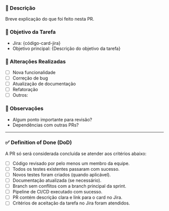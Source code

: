 ### 📝 Descrição
Breve explicação do que foi feito nesta PR.

### 🎯 Objetivo da Tarefa
- Jira: {código-card-jira}
- Objetivo principal: {Descrição do objetivo da tarefa}

### 🔄 Alterações Realizadas
- [ ] Nova funcionalidade
- [ ] Correção de bug
- [ ] Atualização de documentação
- [ ] Refatoração
- [ ] Outros:

### 📌 Observações
- Algum ponto importante para revisão?
- Dependências com outras PRs?

---

### ✅ Definition of Done (DoD)
A PR só será considerada concluída se atender aos critérios abaixo:

- [ ] Código revisado por pelo menos um membro da equipe.  
- [ ] Todos os testes existentes passaram com sucesso.  
- [ ] Novos testes foram criados (quando aplicável).  
- [ ] Documentação atualizada (se necessário).  
- [ ] Branch sem conflitos com a branch principal da sprint.  
- [ ] Pipeline de CI/CD executado com sucesso.  
- [ ] PR contém descrição clara e link para o card no Jira.  
- [ ] Critérios de aceitação da tarefa no Jira foram atendidos.  
